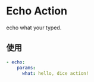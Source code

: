 # Echo Action

echo what your typed.

## 使用

```yml
- echo:
    params:
      what: hello, dice action!
```
